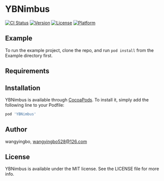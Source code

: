 # YBNimbus

[![CI Status](https://img.shields.io/travis/wangyingbo/YBNimbus.svg?style=flat)](https://travis-ci.org/wangyingbo/YBNimbus)
[![Version](https://img.shields.io/cocoapods/v/YBNimbus.svg?style=flat)](https://cocoapods.org/pods/YBNimbus)
[![License](https://img.shields.io/cocoapods/l/YBNimbus.svg?style=flat)](https://cocoapods.org/pods/YBNimbus)
[![Platform](https://img.shields.io/cocoapods/p/YBNimbus.svg?style=flat)](https://cocoapods.org/pods/YBNimbus)

## Example

To run the example project, clone the repo, and run `pod install` from the Example directory first.

## Requirements

## Installation

YBNimbus is available through [CocoaPods](https://cocoapods.org). To install
it, simply add the following line to your Podfile:

```ruby
pod 'YBNimbus'
```

## Author

wangyingbo, wangyingbo528@126.com

## License

YBNimbus is available under the MIT license. See the LICENSE file for more info.
